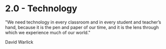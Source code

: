 # 2.0 - Technology

"We need technology in every classroom and in every student and teacher’s hand, because it is the pen and paper of our time, and it is the lens through which we experience much of our world." 

David Warlick